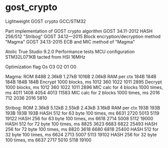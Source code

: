 # gost_crypto
Lightweight GOST crypto GCC/STM32

Part implementation of GOST crypto algorithm
GOST 34.11-2012 HASH 256/512 "Stribog"
GOST 34.12—2015 Block encryption/decryption method "Magma"
GOST 34.13-2015 ECB and MIC method of "Magma"

Atolic True Studio 9.2.0 
Performance tests
MCU configuration STM32L071KB tacted from HSI 16MHz

Optimization flag                         Os      O3      O2      O1      O0

Magma:
ROM                                       848B    2.36kB  1.27kB  1016B   2.06kB
RAM per ctx                               184B    184B    184B    184B    184B
Encrypt 1000 blocks, ms                   1012    360     1022    1011    2895
Decrypt 1000 blocks, ms                   1012    360     1022    1011    2896
MIC calc for 4 blocks 1000 times, ms      4011    1408    4054    4013    11583
MIC calc for 2 blocks 1000 times, ms      2016    712     2036    2016    5810

Stribog:
ROM                                       2.36kB  5.12kB  2.55kB  2.43kB  3.16kB
RAM per ctx                               193B    193B    193B    193B    193B
HASH 512 for 63 byte 100 times, ms        6631    2720    5013    5119    19122
HASH 256 for 63 byte 100 times, ms        6618    2714    5008    5112    19000
HASH 512 for 72 byte 100 times, ms        8825    3623    6683    6822    25493
HASH 256 for 72 byte 100 times, ms        8820    3618    6680    6818    25400
HASH 512 for 32 byte 100 times, ms        6624    2713    5007    5113    19102
HASH 256 for 32 byte 100 times, ms        6637    2717    5010    5118    19100

